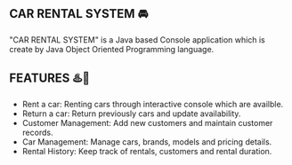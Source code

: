 CAR RENTAL SYSTEM 🚘
---------------------------------------------------------------------------------------------------------------------------------
"CAR RENTAL SYSTEM" is a Java based Console application which is create by Java Object Oriented Programming language.

FEATURES ♨️🚀
--------------------------------------------------------------------------------------------------------------------------------
- Rent a car: Renting cars through interactive console which are availble. 
- Return a car: Return previously cars and update availability.
- Customer Management: Add new customers and maintain customer records.
- Car Management: Manage cars, brands, models and pricing details.
- Rental History: Keep track of rentals, customers and rental duration. 
